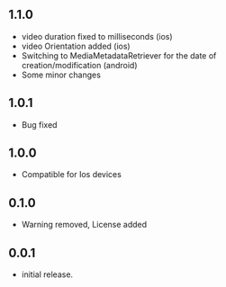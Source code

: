 ## 1.1.0

*  video duration fixed to milliseconds (ios)
*  video Orientation added (ios)
*  Switching to MediaMetadataRetriever for the date of creation/modification (android)
*  Some minor changes

## 1.0.1

* Bug fixed 

## 1.0.0

* Compatible for Ios devices 

## 0.1.0

* Warning removed, License added

## 0.0.1

* initial release.
